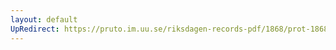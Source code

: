 ```yaml
---
layout: default
UpRedirect: https://pruto.im.uu.se/riksdagen-records-pdf/1868/prot-1868--fk--122.pdf
---
```

